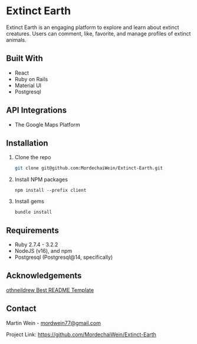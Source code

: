 # Extinct Earth

Extinct Earth is an engaging platform to explore and learn about extinct creatures. Users can comment, like, favorite, and manage profiles of extinct animals.

## Built With

- React
- Ruby on Rails
- Material UI
- Postgresql

## API Integrations

- The Google Maps Platform

## Installation
1. Clone the repo   
    ```sh
    git clone git@github.com:MordechaiWein/Extinct-Earth.git
    ```
2. Install NPM packages
    ```
    npm install --prefix client
   ```
3. Install gems
    ```
    bundle install
    ```

## Requirements

- Ruby 2.7.4 - 3.2.2
- NodeJS (v16), and npm
- Postgresql (Postgresql@14, specifically)

## Acknowledgements

[othneildrew Best README Template](https://github.com/othneildrew/Best-README-Template/tree/master)

## Contact

Martin Wein - mordwein77@gmail.com

Project Link: https://github.com/MordechaiWein/Extinct-Earth
